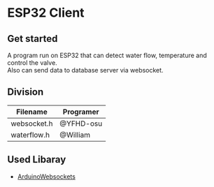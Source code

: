 # ESP32 Client

## Get started 
A program run on ESP32 that can detect water flow, temperature and control the valve. \
Also can send data to database server via websocket.

## Division
| Filename    | Programer |
| ----------- | --------- |
| websocket.h | @YFHD-osu |
| waterflow.h | @William  |

## Used Libaray
- [ArduinoWebsockets](https://github.com/gilmaimon/ArduinoWebsockets)
